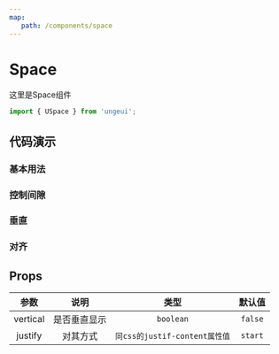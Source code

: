 ```yaml
---
map:
   path: /components/space
---
```


# Space

这里是Space组件

```js
import { USpace } from 'ungeui';
```

## 代码演示

### 基本用法

<demo src="./demo/base.vue"
 language="vue"
 title="基本用法"
 desc="会覆盖子元素自带的边距">
</demo>

### 控制间隙

<demo src="./demo/grap.vue"
 language="vue"
 title="基本用法"
 desc="使子元素垂直显示">
</demo>


### 垂直

<demo src="./demo/vertical.vue"
 language="vue"
 title="基本用法"
 desc="使子元素垂直显示">
</demo>

### 对齐

<demo src="./demo/justify.vue"
 language="vue"
 title="基本用法"
 desc="使子元素对齐">
</demo>

## Props

| 参数  |   说明   |   类型    |   默认值    |
| :---: | :------: | :-------: | :---------: |
| vertical | 是否垂直显示 | `boolean` | `false` |
| justify | 对其方式 | `同css的justif-content属性值` | `start` |